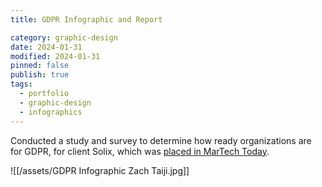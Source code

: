 ```yaml
---
title: GDPR Infographic and Report

category: graphic-design
date: 2024-01-31
modified: 2024-01-31
pinned: false
publish: true
tags:
  - portfolio
  - graphic-design
  - infographics
---
```


Conducted a study and survey to determine how ready organizations are for GDPR, for client Solix, which was [placed in MarTech Today](https://martechtoday.com/solix-survey-supplies-evidence-gdpr-unreadiness-211993).

![[/assets/GDPR Infographic Zach Taiji.jpg]]
